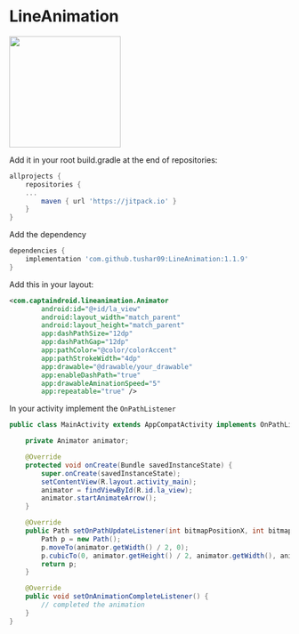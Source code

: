 # LineAnimation
<img src="https://raw.githubusercontent.com/tushar09/LineAnimation/development/gif.gif" width="200">

Add it in your root build.gradle at the end of repositories:
```gradle
allprojects {
    repositories {
    ...
        maven { url 'https://jitpack.io' }
    }
}
```
Add the dependency
 
```gradle
dependencies {
    implementation 'com.github.tushar09:LineAnimation:1.1.9'
}
```

Add this in your layout:

```xml
<com.captaindroid.lineanimation.Animator
        android:id="@+id/la_view"
        android:layout_width="match_parent"
        android:layout_height="match_parent"
        app:dashPathSize="12dp"
        app:dashPathGap="12dp"
        app:pathColor="@color/colorAccent"
        app:pathStrokeWidth="4dp"
        app:drawable="@drawable/your_drawable"
        app:enableDashPath="true"
        app:drawableAminationSpeed="5"
        app:repeatable="true" />
```
In your activity implement the ``OnPathListener``
```java
public class MainActivity extends AppCompatActivity implements OnPathListener {

    private Animator animator;

    @Override
    protected void onCreate(Bundle savedInstanceState) {
        super.onCreate(savedInstanceState);
        setContentView(R.layout.activity_main);
        animator = findViewById(R.id.la_view);
        animator.startAnimateArrow();
    }

    @Override
    public Path setOnPathUpdateListener(int bitmapPositionX, int bitmapPositionY){
        Path p = new Path();
        p.moveTo(animator.getWidth() / 2, 0);
        p.cubicTo(0, animator.getHeight() / 2, animator.getWidth(), animator.getHeight() / 2, animator.getWidth() / 2, animator.getHeight());
        return p;
    }

    @Override
    public void setOnAnimationCompleteListener() {
        // completed the animation
    }
}

```
